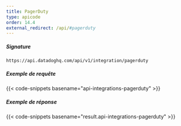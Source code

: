 ```yaml
---
title: PagerDuty
type: apicode
order: 14.4
external_redirect: /api/#pagerduty
---
```


##### Signature
`https://api.datadoghq.com/api/v1/integration/pagerduty`

##### Exemple de requête
{{< code-snippets basename="api-integrations-pagerduty" >}}
##### Exemple de réponse
{{< code-snippets basename="result.api-integrations-pagerduty" >}}

